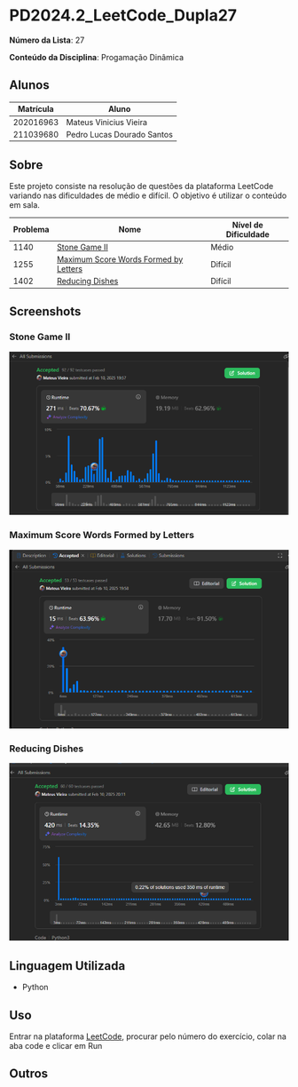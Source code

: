 # PD2024.2_LeetCode_Dupla27

**Número da Lista**: 27

**Conteúdo da Disciplina**: Progamação Dinâmica

## Alunos

| Matrícula | Aluno                      |
| --------- | -------------------------- |
| 202016963 | Mateus Vinicius Vieira     |
| 211039680 | Pedro Lucas Dourado Santos |

## Sobre

Este projeto consiste na resolução de questões da plataforma LeetCode variando nas dificuldades de médio e difícil. O objetivo é utilizar o conteúdo em sala.

| Problema | Nome                                                                                                                      | Nível de Dificuldade |
| -------- | ------------------------------------------------------------------------------------------------------------------------- | -------------------- |
| 1140     | [Stone Game II](https://leetcode.com/problems/stone-game-ii/description/)                                                 | Médio                |
| 1255     | [Maximum Score Words Formed by Letters](https://leetcode.com/problems/maximum-score-words-formed-by-letters/description/) | Difícil              |
| 1402     | [Reducing Dishes](https://leetcode.com/problems/reducing-dishes/description/)                                             | Difícil              |


## Screenshots

### Stone Game II
![Print 1140](/img/1140.png)

### Maximum Score Words Formed by Letters
![Print 1255](/img/1255.png)

### Reducing Dishes
![Print 1402](/img/1402.png)

## Linguagem Utilizada

- Python

## Uso

Entrar na plataforma [LeetCode](https://leetcode.com/), procurar pelo número do exercício, colar na aba code e clicar em Run

## Outros
<!-- [Vídeo de Apresentação](https://youtu.be/) -->
